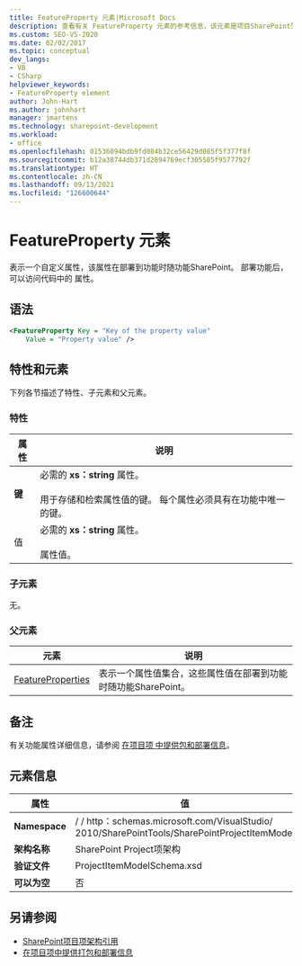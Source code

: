 ```yaml
---
title: FeatureProperty 元素|Microsoft Docs
description: 查看有关 FeatureProperty 元素的参考信息，该元素是项目SharePoint架构中的元素。
ms.custom: SEO-VS-2020
ms.date: 02/02/2017
ms.topic: conceptual
dev_langs:
- VB
- CSharp
helpviewer_keywords:
- FeatureProperty element
author: John-Hart
ms.author: johnhart
manager: jmartens
ms.technology: sharepoint-development
ms.workload:
- office
ms.openlocfilehash: 01536094bdb9fd084b32ce56429d085f5f377f8f
ms.sourcegitcommit: b12a38744db371d2894769ecf305585f9577792f
ms.translationtype: HT
ms.contentlocale: zh-CN
ms.lasthandoff: 09/13/2021
ms.locfileid: "126600644"
---
```

# <a name="featureproperty-element"></a>FeatureProperty 元素
  表示一个自定义属性，该属性在部署到功能时随功能SharePoint。 部署功能后，可以访问代码中的 属性。

## <a name="syntax"></a>语法

```xml
<FeatureProperty Key = "Key of the property value"
    Value = "Property value" />
```

## <a name="attributes-and-elements"></a>特性和元素
 下列各节描述了特性、子元素和父元素。

### <a name="attributes"></a>特性

|属性|说明|
|---------------|-----------------|
|**键**|必需的 **xs：string** 属性。<br /><br /> 用于存储和检索属性值的键。 每个属性必须具有在功能中唯一的键。|
|值|必需的 **xs：string** 属性。<br /><br /> 属性值。|

### <a name="child-elements"></a>子元素
 无。

### <a name="parent-elements"></a>父元素

|元素|说明|
|-------------|-----------------|
|[FeatureProperties](../sharepoint/featureproperties-element.md)|表示一个属性值集合，这些属性值在部署到功能时随功能SharePoint。|

## <a name="remarks"></a>备注
 有关功能属性详细信息，请参阅 [在项目项 中提供包和部署信息](../sharepoint/providing-packaging-and-deployment-information-in-project-items.md)。

## <a name="element-information"></a>元素信息

|属性|值|
|-|-|
|**Namespace**|\/ \/ http：schemas.microsoft.com/VisualStudio/<br>2010/SharePointTools/SharePointProjectItemModel|
|**架构名称**|SharePoint Project项架构|
|**验证文件**|ProjectItemModelSchema.xsd|
|**可以为空**|否|

## <a name="see-also"></a>另请参阅
- [SharePoint项目项架构引用](../sharepoint/sharepoint-project-item-schema-reference.md)
- [在项目项中提供打包和部署信息](../sharepoint/providing-packaging-and-deployment-information-in-project-items.md)
